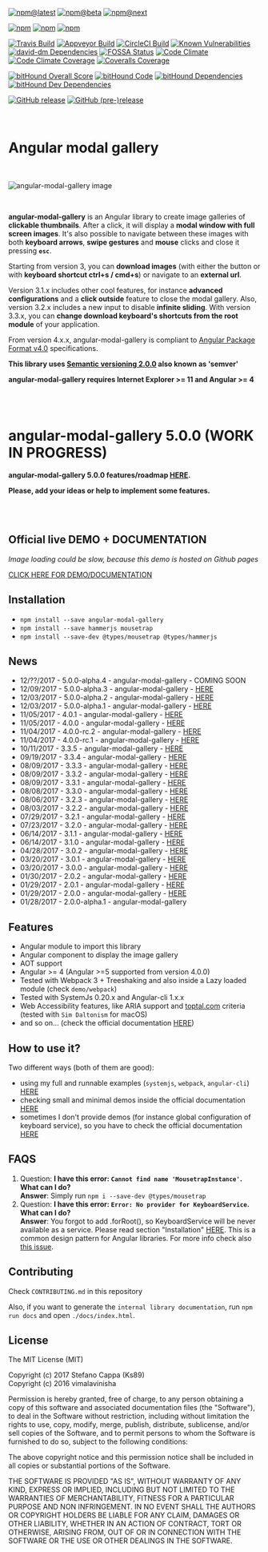 [![npm@latest](https://img.shields.io/npm/v/angular-modal-gallery.svg?style=flat-square)](https://www.npmjs.com/package/angular-modal-gallery)   [![npm@beta](https://img.shields.io/npm/v/angular-modal-gallery/beta.svg?style=flat-square)](https://www.npmjs.com/package/angular-modal-gallery)   [![npm@next](https://img.shields.io/npm/v/angular-modal-gallery/next.svg?style=flat-square)](https://www.npmjs.com/package/angular-modal-gallery)

[![npm](https://img.shields.io/npm/dw/angular-modal-gallery.svg)](https://www.npmjs.com/package/angular-modal-gallery)   [![npm](https://img.shields.io/npm/dm/angular-modal-gallery.svg)](https://www.npmjs.com/package/angular-modal-gallery)   [![npm](https://img.shields.io/npm/dy/angular-modal-gallery.svg)](https://www.npmjs.com/package/angular-modal-gallery)

[![Travis Build](https://travis-ci.org/Ks89/angular-modal-gallery.svg?branch=master)](https://travis-ci.org/Ks89/angular-modal-gallery)   [![Appveyor Build](https://ci.appveyor.com/api/projects/status/ikp5qqr9aci2s0ae/branch/master?svg=true)](https://ci.appveyor.com/project/Ks89/angular-modal-gallery/branch/master)   [![CircleCI Build](https://circleci.com/gh/Ks89/angular-modal-gallery.svg?style=svg)](https://circleci.com/gh/Ks89/angular-modal-gallery)   [![Known Vulnerabilities](https://snyk.io/test/github/ks89/angular-modal-gallery/badge.svg)](https://snyk.io/test/github/ks89/angular-modal-gallery)   [![david-dm Dependencies](https://david-dm.org/Ks89/angular-modal-gallery.svg)](https://david-dm.org/Ks89/angular-modal-gallery)   [![FOSSA Status](https://app.fossa.io/api/projects/git%2Bgithub.com%2FKs89%2Fangular-modal-gallery.svg?type=shield)](https://app.fossa.io/projects/git%2Bgithub.com%2FKs89%2Fangular-modal-gallery?ref=badge_shield)   [![Code Climate](https://codeclimate.com/github/Ks89/angular-modal-gallery/badges/gpa.svg)](https://codeclimate.com/github/Ks89/angular-modal-gallery)   [![Code Climate Coverage](https://codeclimate.com/github/Ks89/angular-modal-gallery/badges/coverage.svg)](https://codeclimate.com/github/Ks89/angular-modal-gallery/coverage)   [![Coveralls Coverage](https://coveralls.io/repos/github/Ks89/angular-modal-gallery/badge.svg?branch=master)](https://coveralls.io/github/Ks89/angular-modal-gallery?branch=master)

[![bitHound Overall Score](https://www.bithound.io/github/Ks89/angular-modal-gallery/badges/score.svg)](https://www.bithound.io/github/Ks89/angular-modal-gallery)   [![bitHound Code](https://www.bithound.io/github/Ks89/angular-modal-gallery/badges/code.svg)](https://www.bithound.io/github/Ks89/angular-modal-gallery)   [![bitHound Dependencies](https://www.bithound.io/github/Ks89/angular-modal-gallery/badges/dependencies.svg)](https://www.bithound.io/github/Ks89/angular-modal-gallery/master/dependencies/npm)   [![bitHound Dev Dependencies](https://www.bithound.io/github/Ks89/angular-modal-gallery/badges/devDependencies.svg)](https://www.bithound.io/github/Ks89/angular-modal-gallery/master/dependencies/npm)

[![GitHub release](https://img.shields.io/github/release/Ks89/angular-modal-gallery.svg?style=flat-square)](https://github.com/Ks89/angular-modal-gallery)   [![GitHub (pre-)release](https://img.shields.io/github/release/Ks89/angular-modal-gallery/all.svg?style=flat-square)](https://github.com/Ks89/angular-modal-gallery)

<br>

# Angular modal gallery

<br>

![angular-modal-gallery image](https://cloud.githubusercontent.com/assets/6057207/24118289/8ade6952-0dad-11e7-829f-416a24891ce0.png)

<br>

**angular-modal-gallery** is an Angular library to create image galleries of **clickable thumbnails**. After a click, it will display a **modal window with full screen images**.
It's also possible to navigate between these images with both **keyboard arrows**, **swipe gestures** and **mouse** clicks and close it pressing **`esc`**.

Starting from version 3, you can **download images** (with either the button or with **keyboard shortcut ctrl+s / cmd+s**) or navigate to an **external url**.

Version 3.1.x includes other cool features, for instance **advanced configurations** and a **click outside** feature to close the modal gallery.
Also, version 3.2.x includes a new input to disable **infinite sliding**.
With version 3.3.x, you can **change download keyboard's shortcuts from the root module** of your application.

From version 4.x.x, angular-modal-gallery is compliant to [Angular Package Format v4.0]( https://goo.gl/AMOU5G) specifications.


**This library uses [Semantic versioning 2.0.0](http://semver.org/) also known as 'semver'**

**angular-modal-gallery requires Internet Explorer >= 11 and Angular >= 4**

<br><br>

# angular-modal-gallery 5.0.0 (WORK IN PROGRESS)

**angular-modal-gallery 5.0.0 features/roadmap [HERE](https://github.com/Ks89/angular-modal-gallery/issues/80).**

**Please, add your ideas or help to implement some features.**

<br><br>

## **Official live DEMO + DOCUMENTATION**

*Image loading could be slow, because this demo is hosted on Github pages*

[CLICK HERE FOR DEMO/DOCUMENTATION](https://ks89.github.io/angular-modal-gallery.github.io/)

## Installation
- `npm install --save angular-modal-gallery`
- `npm install --save hammerjs mousetrap`
- `npm install --save-dev @types/mousetrap @types/hammerjs`


## News
- 12/??/2017 - 5.0.0-alpha.4 - angular-modal-gallery - COMING SOON
- 12/09/2017 - 5.0.0-alpha.3 - angular-modal-gallery - [HERE](https://github.com/Ks89/angular-modal-gallery/releases)
- 12/03/2017 - 5.0.0-alpha.2 - angular-modal-gallery - [HERE](https://github.com/Ks89/angular-modal-gallery/releases)
- 12/03/2017 - 5.0.0-alpha.1 - angular-modal-gallery - [HERE](https://github.com/Ks89/angular-modal-gallery/releases)
- 11/05/2017 - 4.0.1 - angular-modal-gallery - [HERE](https://github.com/Ks89/angular-modal-gallery/releases)
- 11/05/2017 - 4.0.0 - angular-modal-gallery - [HERE](https://github.com/Ks89/angular-modal-gallery/releases)
- 11/04/2017 - 4.0.0-rc.2 - angular-modal-gallery - [HERE](https://github.com/Ks89/angular-modal-gallery/releases)
- 11/04/2017 - 4.0.0-rc.1 - angular-modal-gallery - [HERE](https://github.com/Ks89/angular-modal-gallery/releases)
- 10/11/2017 - 3.3.5 - angular-modal-gallery - [HERE](https://github.com/Ks89/angular-modal-gallery/releases)
- 09/19/2017 - 3.3.4 - angular-modal-gallery - [HERE](https://github.com/Ks89/angular-modal-gallery/releases)
- 08/09/2017 - 3.3.3 - angular-modal-gallery - [HERE](https://github.com/Ks89/angular-modal-gallery/releases)
- 08/09/2017 - 3.3.2 - angular-modal-gallery - [HERE](https://github.com/Ks89/angular-modal-gallery/releases)
- 08/09/2017 - 3.3.1 - angular-modal-gallery - [HERE](https://github.com/Ks89/angular-modal-gallery/releases)
- 08/08/2017 - 3.3.0 - angular-modal-gallery - [HERE](https://github.com/Ks89/angular-modal-gallery/releases)
- 08/06/2017 - 3.2.3 - angular-modal-gallery - [HERE](https://github.com/Ks89/angular-modal-gallery/releases)
- 08/03/2017 - 3.2.2 - angular-modal-gallery - [HERE](https://github.com/Ks89/angular-modal-gallery/releases)
- 07/29/2017 - 3.2.1 - angular-modal-gallery - [HERE](https://github.com/Ks89/angular-modal-gallery/releases)
- 07/23/2017 - 3.2.0 - angular-modal-gallery - [HERE](https://github.com/Ks89/angular-modal-gallery/releases)
- 06/14/2017 - 3.1.1 - angular-modal-gallery - [HERE](https://github.com/Ks89/angular-modal-gallery/releases)
- 06/14/2017 - 3.1.0 - angular-modal-gallery - [HERE](https://github.com/Ks89/angular-modal-gallery/releases)
- 04/28/2017 - 3.0.2 - angular-modal-gallery - [HERE](https://github.com/Ks89/angular-modal-gallery/releases)
- 03/20/2017 - 3.0.1 - angular-modal-gallery - [HERE](https://github.com/Ks89/angular-modal-gallery/releases)
- 03/20/2017 - 3.0.0 - angular-modal-gallery - [HERE](https://github.com/Ks89/angular-modal-gallery/releases)
- 01/30/2017 - 2.0.2 - angular-modal-gallery - [HERE](https://github.com/Ks89/angular-modal-gallery/releases)
- 01/29/2017 - 2.0.1 - angular-modal-gallery - [HERE](https://github.com/Ks89/angular-modal-gallery/releases)
- 01/29/2017 - 2.0.0 - angular-modal-gallery - [HERE](https://github.com/Ks89/angular-modal-gallery/releases)
- 01/28/2017 - 2.0.0-alpha.1 - angular-modal-gallery


## Features
- Angular module to import this library
- Angular component to display the image gallery
- AOT support
- Angular >= 4 (Angular >=5 supported from version 4.0.0)
- Tested with Webpack 3 + Treeshaking and also inside a Lazy loaded module (check `demo/webpack`)
- Tested with SystemJs 0.20.x and Angular-cli 1.x.x
- Web Accessibility features, like ARIA support and [toptal.com](https://www.toptal.com/designers/colorfilter) criteria (tested with `Sim Daltonism` for macOS)
- and so on... (check the official documentation [HERE](https://ks89.github.io/angular-modal-gallery.github.io/))


## How to use it?

Two different ways (both of them are good):
- using my full and runnable examples (`systemjs`, `webpack`, `angular-cli`) [HERE](https://github.com/Ks89/angular-modal-gallery/tree/master/demo)
- checking small and minimal demos inside the official documentation [HERE](https://ks89.github.io/angular-modal-gallery.github.io/)
- sometimes I don't provide demos (for instance global configuration of keyboard service), so you have to check the official documentation [HERE](https://ks89.github.io/angular-modal-gallery.github.io/)


## FAQS

1. Question: **I have this error: `Cannot find name 'MousetrapInstance'`. What can I do?**<br>
   **Answer**: Simply run `npm i --save-dev @types/mousetrap`
2. Question: **I have this error: `Error: No provider for KeyboardService`. What can I do?**<br>
   **Answer**: You forgot to add .forRoot(), so KeyboardService will be never available as a service. Please read section "Installation" [HERE](https://ks89.github.io/angular-modal-gallery.github.io/gettingStarted).
   This is a common design pattern for Angular libraries. For more info check also [this issue](https://github.com/Ks89/angular-modal-gallery/issues/94).


## Contributing

Check `CONTRIBUTING.md` in this repository

Also, if you want to generate the `internal library documentation`, run `npm run docs` and open `./docs/index.html`.


## License

The MIT License (MIT)

Copyright (c) 2017 Stefano Cappa (Ks89)<br>
Copyright (c) 2016 vimalavinisha

Permission is hereby granted, free of charge, to any person obtaining a copy
of this software and associated documentation files (the "Software"), to deal
in the Software without restriction, including without limitation the rights
to use, copy, modify, merge, publish, distribute, sublicense, and/or sell
copies of the Software, and to permit persons to whom the Software is
furnished to do so, subject to the following conditions:

The above copyright notice and this permission notice shall be included in all
copies or substantial portions of the Software.

THE SOFTWARE IS PROVIDED "AS IS", WITHOUT WARRANTY OF ANY KIND, EXPRESS OR
IMPLIED, INCLUDING BUT NOT LIMITED TO THE WARRANTIES OF MERCHANTABILITY,
FITNESS FOR A PARTICULAR PURPOSE AND NON INFRINGEMENT. IN NO EVENT SHALL THE
AUTHORS OR COPYRIGHT HOLDERS BE LIABLE FOR ANY CLAIM, DAMAGES OR OTHER
LIABILITY, WHETHER IN AN ACTION OF CONTRACT, TORT OR OTHERWISE, ARISING FROM,
OUT OF OR IN CONNECTION WITH THE SOFTWARE OR THE USE OR OTHER DEALINGS IN THE
SOFTWARE.
